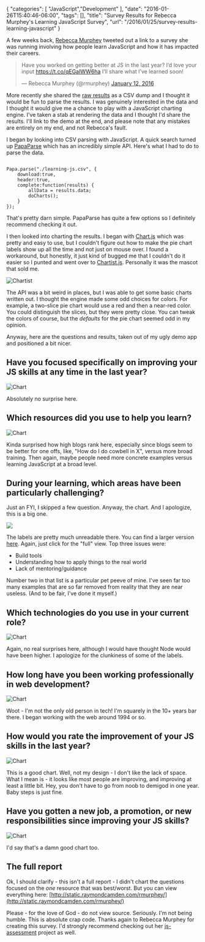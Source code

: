 {
   "categories": [
      "JavaScript","Development"
   ],
   "date": "2016-01-26T15:40:46-06:00",
   "tags": [],
   "title": "Survey Results for Rebecca Murphey's Learning JavaScript Survey",
   "url": "/2016/01/25/survey-results-learning-javascript"
}

A few weeks back, [Rebecca Murphey](http://t.co/w58cLHiW3H) tweeted out a link to a survey she was running involving how people learn JavaScript and how it has impacted their careers.

<blockquote class="twitter-tweet" lang="en"><p lang="en" dir="ltr">Have you worked on getting better at JS in the last year? I’d love your input <a href="https://t.co/qEGaIWW6ha">https://t.co/qEGaIWW6ha</a> I’ll share what I’ve learned soon!</p>&mdash; Rebecca Murphey (@rmurphey) <a href="https://twitter.com/rmurphey/status/686970717494104064">January 12, 2016</a></blockquote>
<script async src="//platform.twitter.com/widgets.js" charset="utf-8"></script>

More recently she shared the [raw results](https://gist.github.com/rmurphey/9d154a005f46f37d2b91) as a CSV dump and I thought it would be fun to parse the results. I was genuinely interested in the data and I thought it would give me a chance to play with a JavaScript charting engine. I've taken a stab at rendering the data and I thought I'd share the results. I'll link to the demo at the end, and please note that any mistakes are entirely on my end, and not Rebecca's fault.

I began by looking into CSV parsing with JavaScript. A quick search turned up [PapaParse](http://papaparse.com/) which has an incredibly simple API. Here's what I had to do to parse the data.

<pre><code class="language-javascript">
Papa.parse("./learning-js.csv", {
	download:true,
	header:true,
	complete:function(results) {
		allData = results.data;
		doCharts();
	}	
});
</code></pre>

That's pretty darn simple. PapaParse has quite a few options so I definitely recommend checking it out. 

I then looked into charting the results. I began with [Chart.js](http://www.chartjs.org/) which was pretty and easy to use, but I couldn't figure out how to make the pie chart labels show up all the time and not just on mouse over. I found a workaround, but honestly, it just kind of bugged me that I couldn't do it easier so I punted and went over to [Chartist.js](http://gionkunz.github.io/chartist-js/index.html). Personally it was the mascot that sold me.

![Chartist](http://static.raymondcamden.com/images/2016/01/chartist.png)

The API was a bit weird in places, but I was able to get some basic charts written out. I thought the engine made some odd choices for colors. For example, a two-slice pie chart would use a red and then a near-red color. You could distinguish the slices, but they were pretty close. You can tweak the colors of course, but the *defaults* for the pie chart seemed odd in my opinion.

Anyway, here are the questions and results, taken out of my ugly demo app and positioned a bit nicer.

Have you focused specifically on improving your JS skills at any time in the last year?
--

![Chart](http://static.raymondcamden.com/images/2016/01/survey1.png)

Absolutely no surprise here.

Which resources did you use to help you learn?
--
![Chart](http://static.raymondcamden.com/images/2016/01/survey2a.png)

Kinda surprised how high blogs rank here, especially since blogs seem to be better for one offs, like, "How do I do cowbell in X", versus more broad training. Then again, maybe people need more concrete examples versus learning JavaScript at a broad level.


During your learning, which areas have been particularly challenging?
--

Just an FYI, I skipped a few question. Anyway, the chart. And I apologize, this is a big one. 

<img src="http://static.raymondcamden.com/images/2016/01/survey3a.png" target="_new"></a>

The labels are pretty much unreadable there. You can find a larger version [here](http://static.raymondcamden.com/images/2016/01/survey3_big.png). Again, just click for the "full" view. Top three issues were:

* Build tools
* Understanding how to apply things to the real world
* Lack of mentoring/guidance

Number two in that list is a particular pet peeve of mine. I've seen far too many examples that are so far removed from reality that they are near useless. (And to be fair, I've done it myself.)

Which technologies do you use in your current role?
--

![Chart](http://static.raymondcamden.com/images/2016/01/survey4.png)

Again, no real surprises here, although I would have thought Node would have been higher. I apologize for the clunkiness of some of the labels. 

How long have you been working professionally in web development?
--

![Chart](http://static.raymondcamden.com/images/2016/01/survey5.png)

Woot - I'm not the only old person in tech! I'm squarely in the 10+ years bar there. I began working with the web around 1994 or so. 

How would you rate the improvement of your JS skills in the last year?
--

![Chart](http://static.raymondcamden.com/images/2016/01/survey6.png)

This is a good chart. Well, not my design - I don't like the lack of space. What I mean is - it looks like most people are improving, and improving at least a little bit. Hey, you don't have to go from noob to demigod in one year. Baby steps is just fine.

Have you gotten a new job, a promotion, or new responsibilities since improving your JS skills?
--

![Chart](http://static.raymondcamden.com/images/2016/01/survey7.png)

I'd say that's a damn good chart too. 

The full report
--

Ok, I should clarify - this isn't a full report - I didn't chart the questions focused on the *one* resource that was best/worst. But you can view everything here: [http://static.raymondcamden.com/rmurphey/](http://static.raymondcamden.com/rmurphey/)

Please - for the love of God - do not view source. Seriously. I'm not being humble. This is absolute crap code. Thanks again to Rebecca Murphey for creating this survey. I'd strongly recommend checking out her [js-assessment](https://github.com/rmurphey/js-assessment) project as well.
